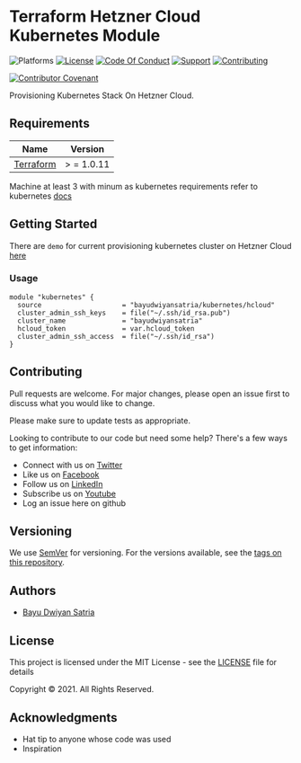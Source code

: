 # Terraform Hetzner Cloud Kubernetes Module

![Platforms](https://img.shields.io/badge/%20Platforms-Windows%20/%20Linux-blue.svg?style=flat-square")
[![License](https://img.shields.io/badge/%20Licence-MIT-green.svg?style=flat-square)](LICENSE.md)
[![Code Of Conduct](https://img.shields.io/badge/Community-Code%20of%20Conduct-orange.svg?style=flat-squre)](CODE_OF_CONDUCT.md)
[![Support](https://img.shields.io/badge/Community-Support-red.svg?style=flat-square)](SUPPORT.md)
[![Contributing](https://img.shields.io/badge/%20Community-Contribution-yellow.svg?style=flat-square)](CONTRIBUTING.md)

[![Contributor Covenant](https://img.shields.io/badge/Contributor%20Covenant-v1.4%20adopted-ff69b4.svg)](CODE_OF_CONDUCT.md)

Provisioning Kubernetes Stack On Hetzner Cloud.

## Requirements

| Name | Version |
| ---- | ------- |
| [Terraform](https://www.terraform.io/downloads.html) |  > = 1.0.11 |

Machine at least 3 with minum as kubernetes requirements refer to
kubernetes [docs](https://kubernetes.io/docs/setup/production-environment)

## Getting Started

There are `demo` for current provisioning kubernetes cluster on Hetzner Cloud [here](https://github.com/bayudwiyansatria/terraform-hcloud)

### Usage

```shell
module "kubernetes" {
  source                    = "bayudwiyansatria/kubernetes/hcloud"
  cluster_admin_ssh_keys    = file("~/.ssh/id_rsa.pub")
  cluster_name              = "bayudwiyansatria"
  hcloud_token              = var.hcloud_token
  cluster_admin_ssh_access  = file("~/.ssh/id_rsa")
}
```

## Contributing

Pull requests are welcome. For major changes, please open an issue first to discuss what you would like to change.

Please make sure to update tests as appropriate.

Looking to contribute to our code but need some help? There's a few ways to get information:

* Connect with us on [Twitter](https://twitter.com/bayudsatria)
* Like us on [Facebook](https://facebook.com/PBayuDSatria)
* Follow us on [LinkedIn](https://linkedin.com/in/bayudwiyansatria)
* Subscribe us on [Youtube](https://youtube.com/channel/UCihxWj1rtheK73mGdrf0OiA)
* Log an issue here on github

## Versioning

We use [SemVer](http://semver.org/) for versioning. For the versions available, see
the [tags on this repository](https://github.com/bayudwiyansatria/Development-And-Operations/tags).

## Authors

- [Bayu Dwiyan Satria](https://github.com/bayudwiyansatria)

## License

This project is licensed under the MIT License - see the [LICENSE](LICENSE) file for details

<p> Copyright &copy; 2021. All Rights Reserved.

## Acknowledgments

* Hat tip to anyone whose code was used
* Inspiration
